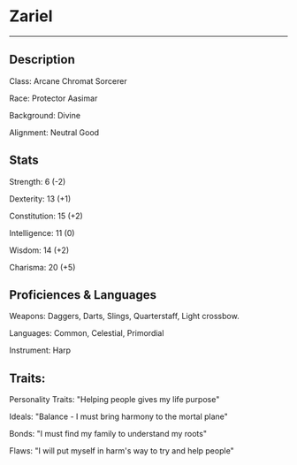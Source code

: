 # Zariel

* * *
## Description
Class: Arcane Chromat Sorcerer

Race: Protector Aasimar

Background: Divine

Alignment: Neutral Good

## Stats
Strength: 6 (-2)

Dexterity: 13 (+1)

Constitution: 15 (+2)

Intelligence: 11 (0)

Wisdom: 14 (+2)

Charisma: 20 (+5)

## Proficiences & Languages
Weapons: Daggers, Darts, Slings, Quarterstaff, Light crossbow.

Languages: Common, Celestial, Primordial

Instrument: Harp

## Traits:
Personality Traits: "Helping people gives my life purpose"

Ideals: "Balance - I must bring harmony to the mortal plane"

Bonds: "I must find my family to understand my roots"

Flaws: "I will put myself in harm's way to try and help people"
